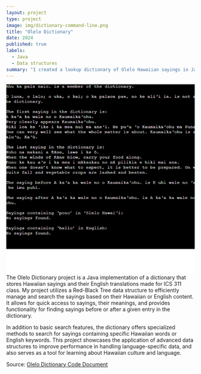```yaml
---
layout: project
type: project
image: img/dictionary-command-line.png
title: "Olelo Dictionary"
date: 2024
published: true
labels:
  - Java
  - Data structures
summary: "I created a lookup dictionary of Olelo Hawaiian sayings in Java."
---
```


<img class="img-fluid" src="../img/dictionary-command-line.png">
The Olelo Dictionary project is a Java implementation of a dictionary that stores Hawaiian sayings and their English translations made for ICS 311 class. My project utilizes a Red-Black Tree data structure to efficiently manage and search the sayings based on their Hawaiian or English content. It allows for quick access to sayings, their meanings, and provides functionality for finding sayings before or after a given entry in the dictionary.

In addition to basic search features, the dictionary offers specialized methods to search for sayings containing specific Hawaiian words or English keywords. This project showcases the application of advanced data structures to improve performance in handling language-specific data, and also serves as a tool for learning about Hawaiian culture and language.

Source: <a href="https://github.com/shadematsumoto/Olelo-Dictionary"><i class="large github icon "></i>Olelo Dictionary Code Document</a>
